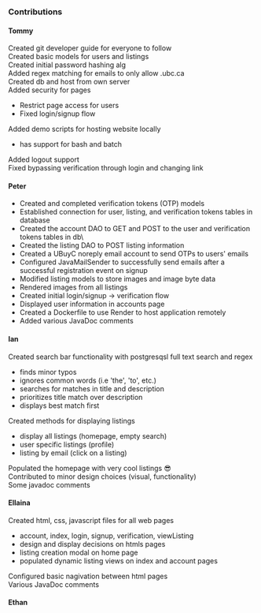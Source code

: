 ### Contributions
#### Tommy
Created git developer guide for everyone to follow\
Created basic models for users and listings\
Created initial password hashing alg\
Added regex matching for emails to only allow .ubc.ca\
Created db and host from own server\
Added security for pages
  * Restrict page access for users
  * Fixed login/signup flow

Added demo scripts for hosting website locally
  * has support for bash and batch

Added logout support\
Fixed bypassing verification through login and changing link

#### Peter
* Created and completed verification tokens (OTP) models
* Established connection for user, listing, and verification tokens tables in database
* Created the account DAO to GET and POST to the user and verification tokens tables in db\
* Created the listing DAO to POST listing information
* Created a UBuyC noreply email account to send OTPs to users' emails
* Configured JavaMailSender to successfully send emails after a successful registration event on signup
* Modified listing models to store images and image byte data
* Rendered images from all listings
* Created initial login/signup -> verification flow
* Displayed user information in accounts page
* Created a Dockerfile to use Render to host application remotely
* Added various JavaDoc comments

#### Ian
Created search bar functionality with postgresqsl full text search and regex
  * finds minor typos
  * ignores common words (i.e 'the', 'to', etc.)
  * searches for matches in title and description
  * prioritizes title match over description
  * displays best match first

Created methods for displaying listings
  * display all listings (homepage, empty search)
  * user specific listings (profile)
  * listing by email (click on a listing)

Populated the homepage with very cool listings 😎\
Contributed to minor design choices (visual, functionality)\
Some javadoc comments

#### Ellaina
Created html, css, javascript files for all web pages
  * account, index, login, signup, verification, viewListing
  * design and display decisions on htmls pages
  * listing creation modal on home page
  * populated dynamic listing views on index and account pages

Configured basic nagivation between html pages\
Various JavaDoc comments


#### Ethan

